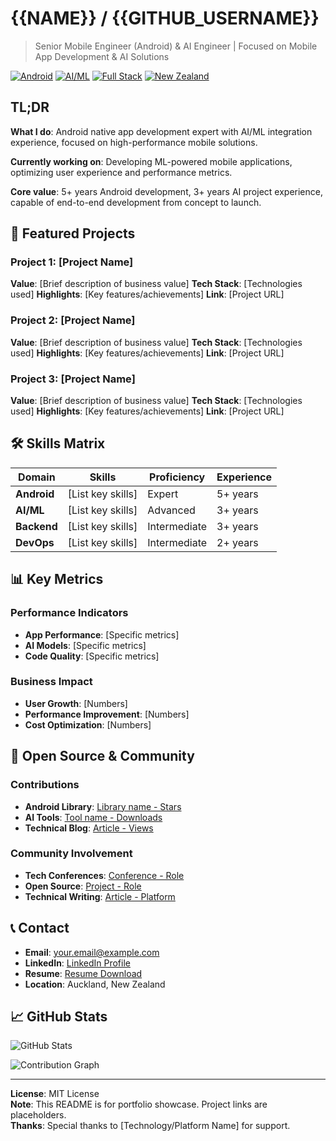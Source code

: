 # {{NAME}} / {{GITHUB_USERNAME}}

> Senior Mobile Engineer (Android) & AI Engineer | Focused on Mobile App Development & AI Solutions

[![Android](https://img.shields.io/badge/Android-Expert-green)](https://img.shields.io/badge/Android-Expert-green)
[![AI/ML](https://img.shields.io/badge/AI/ML-Advanced-blue)](https://img.shields.io/badge/AI/ML-Advanced-blue)
[![Full Stack](https://img.shields.io/badge/Full_Stack-Intermediate-orange)](https://img.shields.io/badge/Full_Stack-Intermediate-orange)
[![New Zealand](https://img.shields.io/badge/Location-Auckland_NZ-red)](https://img.shields.io/badge/Location-Auckland_NZ-red)

## TL;DR

**What I do**: Android native app development expert with AI/ML integration experience, focused on high-performance mobile solutions.

**Currently working on**: Developing ML-powered mobile applications, optimizing user experience and performance metrics.

**Core value**: 5+ years Android development, 3+ years AI project experience, capable of end-to-end development from concept to launch.

## 🚀 Featured Projects

### Project 1: [Project Name]
**Value**: [Brief description of business value]
**Tech Stack**: [Technologies used]
**Highlights**: [Key features/achievements]
**Link**: [Project URL]

### Project 2: [Project Name]
**Value**: [Brief description of business value]
**Tech Stack**: [Technologies used]
**Highlights**: [Key features/achievements]
**Link**: [Project URL]

### Project 3: [Project Name]
**Value**: [Brief description of business value]
**Tech Stack**: [Technologies used]
**Highlights**: [Key features/achievements]
**Link**: [Project URL]

## 🛠️ Skills Matrix

| Domain | Skills | Proficiency | Experience |
|--------|--------|-------------|------------|
| **Android** | [List key skills] | Expert | 5+ years |
| **AI/ML** | [List key skills] | Advanced | 3+ years |
| **Backend** | [List key skills] | Intermediate | 3+ years |
| **DevOps** | [List key skills] | Intermediate | 2+ years |

## 📊 Key Metrics

### Performance Indicators
- **App Performance**: [Specific metrics]
- **AI Models**: [Specific metrics]
- **Code Quality**: [Specific metrics]

### Business Impact
- **User Growth**: [Numbers]
- **Performance Improvement**: [Numbers]
- **Cost Optimization**: [Numbers]

## 🌟 Open Source & Community

### Contributions
- **Android Library**: [Library name - Stars]()
- **AI Tools**: [Tool name - Downloads]()
- **Technical Blog**: [Article - Views]()

### Community Involvement
- **Tech Conferences**: [Conference - Role]()
- **Open Source**: [Project - Role]()
- **Technical Writing**: [Article - Platform]()

## 📞 Contact

- **Email**: [your.email@example.com](mailto:your.email@example.com)
- **LinkedIn**: [LinkedIn Profile]()
- **Resume**: [Resume Download]()
- **Location**: Auckland, New Zealand

## 📈 GitHub Stats

![GitHub Stats](https://github-readme-stats.vercel.app/api?username={{GITHUB_USERNAME}}&show_icons=true&theme=radical)

![Contribution Graph](https://github-readme-activity-graph.vercel.app/graph?username={{GITHUB_USERNAME}}&theme=github-compact)

---

**License**: MIT License  
**Note**: This README is for portfolio showcase. Project links are placeholders.  
**Thanks**: Special thanks to [Technology/Platform Name] for support.
